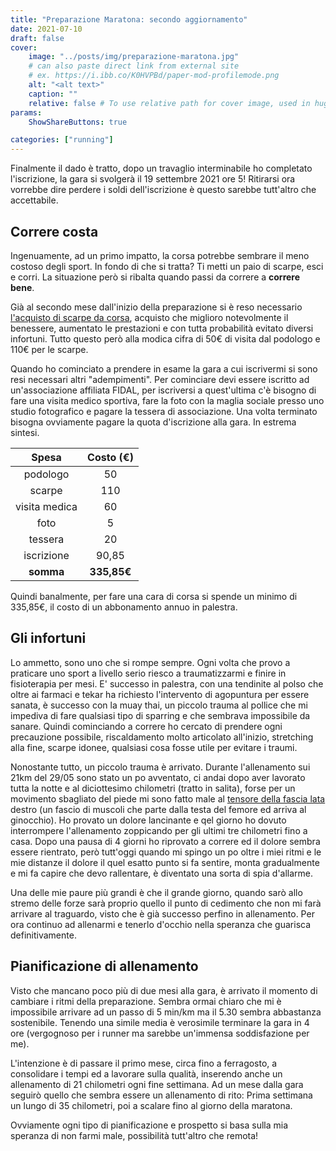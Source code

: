 ```yaml
---
title: "Preparazione Maratona: secondo aggiornamento"
date: 2021-07-10
draft: false
cover:
    image: "../posts/img/preparazione-maratona.jpg"
    # can also paste direct link from external site
    # ex. https://i.ibb.co/K0HVPBd/paper-mod-profilemode.png
    alt: "<alt text>"
    caption: ""
    relative: false # To use relative path for cover image, used in hugo Page-bundles
params:
    ShowShareButtons: true

categories: ["running"]
---
```

Finalmente il dado è tratto, dopo un travaglio interminabile ho completato l'iscrizione, la gara si svolgerà il 19 settembre 2021 ore 5! Ritirarsi ora vorrebbe dire perdere i soldi dell'iscrizione è questo sarebbe tutt'altro che accettabile.

## Correre **costa**

Ingenuamente, ad un primo impatto, la corsa potrebbe sembrare il meno costoso degli sport. In fondo di che si tratta? Ti metti un paio di scarpe, esci e corri. La situazione però si ribalta quando passi da correre a __correre bene__.

Già al secondo mese dall'inizio della preparazione si è reso necessario [l'acquisto di scarpe da corsa](https://blog.halon.cc/posts/2021-05-16-preparazione-maratona-aggiornamento-1/#le-scarpe), acquisto che miglioro notevolmente il benessere, aumentato le prestazioni e con tutta probabilità evitato diversi infortuni. Tutto questo però alla modica cifra di 50€ di visita dal podologo e 110€ per le scarpe.

Quando ho cominciato a prendere in esame la gara a cui iscrivermi si sono resi necessari altri "adempimenti". Per cominciare devi essere iscritto ad un'associazione affiliata FIDAL, per iscriversi a quest'ultima c'è bisogno di fare una visita medico sportiva, fare la foto con la maglia sociale presso uno studio fotografico e pagare la tessera di associazione. Una volta terminato bisogna ovviamente pagare la quota d'iscrizione alla gara. In estrema sintesi.

| Spesa         | Costo (€)   | 
| :---:         | :---------: | 
| podologo      | 50          | 
| scarpe        | 110         | 
| visita medica | 60          | 
| foto          | 5           | 
| tessera       | 20          | 
| iscrizione    | 90,85       |
| **somma**     | **335,85€** | 

Quindi banalmente, per fare una cara di corsa si spende un minimo di 335,85€, il costo di un abbonamento annuo in palestra.


## Gli infortuni

Lo ammetto, sono uno che si rompe sempre. Ogni volta che provo a praticare uno sport a livello serio riesco a traumatizzarmi e finire in fisioterapia per mesi. E' successo in palestra, con una tendinite al polso che oltre ai farmaci e tekar ha richiesto l'intervento di agopuntura per essere sanata, è successo con la muay thai, un piccolo trauma al pollice che mi impediva di fare qualsiasi tipo di sparring e che sembrava impossibile da sanare. Quindi cominciando a correre ho cercato di prendere ogni precauzione possibile, riscaldamento molto articolato all'inizio, stretching alla fine, scarpe idonee, qualsiasi cosa fosse utile per evitare i traumi.

Nonostante tutto, un piccolo trauma è arrivato. Durante l'allenamento sui 21km del 29/05 sono stato un po avventato, ci andai dopo aver lavorato tutta la notte e al diciottesimo chilometri (tratto in salita), forse per un movimento sbagliato del piede mi sono fatto male al [tensore della fascia lata](https://it.wikipedia.org/wiki/Muscolo_tensore_della_fascia_lata) destro (un fascio di muscoli che parte dalla testa del femore ed arriva al ginocchio). Ho provato un dolore lancinante e qel giorno ho dovuto interrompere l'allenamento zoppicando per gli ultimi tre chilometri fino a casa. Dopo una pausa di 4 giorni ho riprovato a correre ed il dolore sembra essere rientrato, però tutt'oggi quando mi spingo un po oltre i miei ritmi e le mie distanze il dolore il quel esatto punto si fa sentire, monta gradualmente e mi fa capire che devo rallentare, è diventato una sorta di spia d'allarme. 

Una delle mie paure più grandi è che il grande giorno, quando sarò allo stremo delle forze sarà proprio quello il punto di cedimento che non mi farà arrivare al traguardo, visto che è già successo perfino in allenamento. Per ora continuo ad allenarmi e tenerlo d'occhio nella speranza che guarisca definitivamente.

## Pianificazione di allenamento

Visto che mancano poco più di due mesi alla gara, è arrivato il momento di cambiare i ritmi della preparazione. Sembra ormai chiaro che mi è impossibile arrivare ad un passo di 5 min/km ma il 5.30 sembra abbastanza sostenibile. Tenendo una simile media è verosimile terminare la gara in 4 ore (vergognoso per i runner ma sarebbe un'immensa soddisfazione per me).

L'intenzione è di passare il primo mese, circa fino a ferragosto, a consolidare i tempi ed a lavorare sulla qualità, inserendo anche un allenamento di 21 chilometri ogni fine settimana. Ad un mese dalla gara seguirò quello che sembra essere un allenamento di rito: Prima settimana un lungo di 35 chilometri, poi a scalare fino al giorno della maratona.

Ovviamente ogni tipo di pianificazione e prospetto si basa sulla mia speranza di non farmi male, possibilità tutt'altro che remota!

